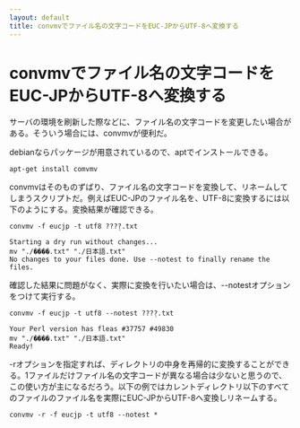```yaml
---
layout: default
title: convmvでファイル名の文字コードをEUC-JPからUTF-8へ変換する
---
```


# convmvでファイル名の文字コードをEUC-JPからUTF-8へ変換する

サーバの環境を刷新した際などに、ファイル名の文字コードを変更したい場合がある。そういう場合には、convmvが便利だ。

debianならパッケージが用意されているので、aptでインストールできる。

    apt-get install comvmv

convmvはそのものずばり、ファイル名の文字コードを変換して、リネームしてしまうスクリプトだ。例えばEUC-JPのファイル名を、UTF-8に変換するには以下のようにする。変換結果が確認できる。

    convmv -f eucjp -t utf8 ???ܸ?.txt

    Starting a dry run without changes...
    mv "./����.txt" "./日本語.txt"
    No changes to your files done. Use --notest to finally rename the files.

確認した結果に問題がなく、実際に変換を行いたい場合は、--notestオプションをつけて実行する。

    convmv -f eucjp -t utf8 --notest ???ܸ?.txt

    Your Perl version has fleas #37757 #49830 
    mv "./����.txt" "./日本語.txt"
    Ready!

-rオプションを指定すれば、ディレクトリの中身を再帰的に変換することができる。1ファイルだけファイル名の文字コードが異なる場合は少ないと思うので、この使い方が主になるだろう。以下の例ではカレントディレクトリ以下のすべてのファイルのファイル名を実際にEUC-JPからUTF-8へ変換しリネームする。

    convmv -r -f eucjp -t utf8 --notest *
